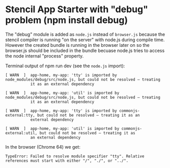 # Stencil App Starter with "debug" problem (npm install debug)

The "debug" module is added as `node.js` instead of `browser.js` because the stencil compiler is running "on the server" with node.js during compile time.
However the created bundle is running in the browser later on so the browser.js should be included in the bundle becuase node.js tries to access the node internal "process" property.

Terminal output of npm run dev (see the `node.js` import):

```terminal
[ WARN  ]  app-home, my-app: 'tty' is imported by node_modules/debug/src/node.js, but could not be resolved – treating
           it as an external dependency

[ WARN  ]  app-home, my-app: 'util' is imported by node_modules/debug/src/node.js, but could not be resolved – treating
           it as an external dependency

[ WARN  ]  app-home, my-app: 'tty' is imported by commonjs-external:tty, but could not be resolved – treating it as an
           external dependency

[ WARN  ]  app-home, my-app: 'util' is imported by commonjs-external:util, but could not be resolved – treating it as
           an external dependency
```

In the browser (Chrome 64) we get:

```terminal
TypeError: Failed to resolve module specifier "tty". Relative references must start with either "/", "./", or "../".
```
